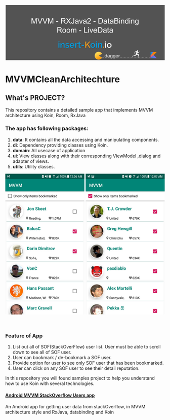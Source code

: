 ![logo](./image/luyen_banner.png)

# MVVMCleanArchitechture
## What's PROJECT?
This repository contains a detailed sample app that implements MVVM architecture using Koin, Room, RxJava
### The app has following packages:
1. **data**: It contains all the data accessing and manipulating components.
2. **di**: Dependency providing classes using Koin.
3. **domain**: All usecase of application
4. **ui**: View classes along with their corresponding ViewModel ,dialog and adapter of views.
5. **utils**: Utility classes.

<p align="center">
  <img src="./image/screenshot1.jpg" width="250">
  <img src="./image/screenshot2.jpg" width="250">
</p>
<br>

### Feature of App
1. List out all of SOF(StackOverFlow) user list. User must be able to scroll down to see all of SOF user.
2. User can bookmark / de-bookmark a SOF user.
3. Provide option for user to see only SOF user that has been bookmarked.
4. User can click on any SOF user to see their detail reputation.

In this repository you will found samples project to help you understand how to use Koin with several technologies.

#### [Android MVVM StackOverflow Users app](https://github.com/ninhvanluyen)

An Android app for getting user data from stackOverflow, in MVVM architecture style and RxJava, databinding and Koin



